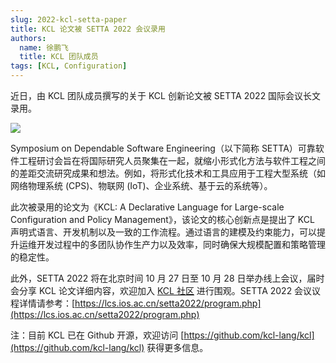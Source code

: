 ```yaml
---
slug: 2022-kcl-setta-paper
title: KCL 论文被 SETTA 2022 会议录用
authors:
  name: 徐鹏飞
  title: KCL 团队成员
tags: [KCL, Configuration]
---
```


近日，由 KCL 团队成员撰写的关于 KCL 创新论文被 SETTA 2022 国际会议长文录用。

![](/img/docs/events/2022/kcl_paper_setta.png)

Symposium on Dependable Software Engineering（以下简称 SETTA）可靠软件工程研讨会旨在将国际研究人员聚集在一起，就缩小形式化方法与软件工程之间的差距交流研究成果和想法。例如，将形式化技术和工具应用于工程大型系统（如网络物理系统 (CPS)、物联网 (IoT)、企业系统、基于云的系统等）。

此次被录用的论文为《KCL: A Declarative Language for Large-scale Configuration and Policy Management》，该论文的核心创新点是提出了 KCL 声明式语言、开发机制以及一致的工作流程。通过语言的建模及约束能力，可以提升运维开发过程中的多团队协作生产力以及效率，同时确保大规模配置和策略管理的稳定性。

此外，SETTA 2022 将在北京时间 10 月 27 日至 10 月 28 日举办线上会议，届时会分享 KCL 论文详细内容，欢迎加入 [KCL 社区](https://github.com/kcl-lang/community) 进行围观。SETTA 2022 会议议程详情请参考：[https://lcs.ios.ac.cn/setta2022/program.php](https://lcs.ios.ac.cn/setta2022/program.php)

注：目前 KCL 已在 Github 开源，欢迎访问 [https://github.com/kcl-lang/kcl](https://github.com/kcl-lang/kcl) 获得更多信息。
